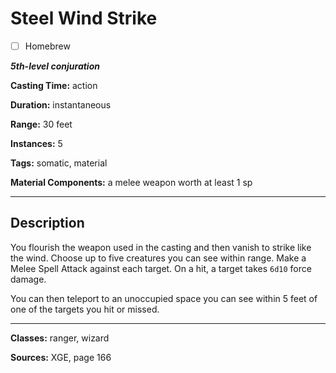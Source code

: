 # Steel Wind Strike

- [ ] Homebrew

***5th-level conjuration***

**Casting Time:** action

**Duration:** instantaneous

**Range:** 30 feet

**Instances:** 5

**Tags:** somatic, material

**Material Components:** a melee weapon worth at least 1 sp

---

## Description
You flourish the weapon used in the casting and then vanish to strike like the wind.
Choose up to five creatures you can see within range.
Make a Melee Spell Attack against each target.
On a hit, a target takes `6d10` force damage.

You can then teleport to an unoccupied space you can see within 5 feet of one of the targets you hit or missed.

---

**Classes:** ranger, wizard

**Sources:** XGE, page 166
